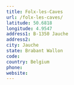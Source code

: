 ```yaml
---
title: Folx-les-Caves
url: /folx-les-caves/
latitude: 50.6818
longitude: 4.9547
address1: B-1350 Jauche
address2: 
city: Jauche
state: Brabant Wallon
code: 
country: Belgium
phone: 
website: 
---
```


